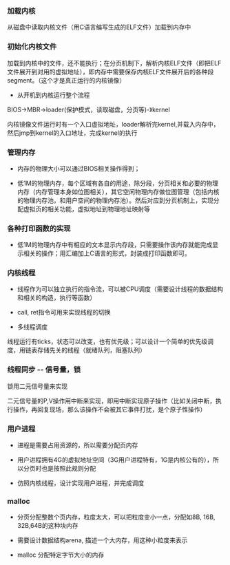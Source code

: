 
### 加载内核

从磁盘中读取内核文件（用C语言编写生成的ELF文件）加载到内存中

### 初始化内核文件

加载到内核中的文件，还不能执行；在分页机制下，解析内核ELF文件（即把ELF文件展开到对用的虚拟地址），即内存中需要保存内核ELF文件展开后的各种段segment。（这个才是真正运行的内核镜像）


* 从开机到内核运行整个流程

BIOS->MBR->loader(保护模式，读取磁盘，分页等)-》kernel

内核镜像文件运行时有一个入口虚拟地址，loader解析完kernel,并载入内存中，然后jmp到kernel的入口地址，完成kernel的执行


### 管理内存

* 内存的物理大小可以通过BIOS相关操作得到；

* 低1M的物理内存，每个区域有各自的用途，除分段，分页相关和必要的物理内存（内存管理本身如位图相关），其它空闲物理内存做位图管理（包括内核的物理内存池，和用户空间的物理内存池）。然后对应到分页机制上，实现分配虚拟页的相关功能，虚拟地址到物理地址映射等

### 各种打印函数的实现

* 低1M的物理内存中有相应的文本显示内存段，只需要操作该内存就能完成显示相关的操作；用汇编加上C语言的形式，封装成打印函数即可。


### 内核线程

* 线程作为可以独立执行的指令流，可以被CPU调度（需要设计线程的数据结构和相关的构造，执行等函数）

* call, ret指令可用来实现线程的切换

* 多线程调度

线程运行有ticks，状态可以改变，也有优先级；可以设计一个简单的优先级调度，用链表存储先关的线程（就绪队列，阻塞队列）


### 线程同步 -- 信号量，锁

锁用二元信号量来实现

二元信号量的P,V操作用中断来实现，即用中断实现原子操作（比如关闭中断，执行操作，再回复现场，那么该操作不会被其它事件打扰，是个原子性操作）


### 用户进程

* 进程是需要占用资源的，所以需要分配页内存

* 用户进程拥有4G的虚拟地址空间（3G用户进程特有，1G是内核公有的），所以分页时也是按照此规则分配

* 仿照内核线程，设计实现用户进程，并完成调度


### malloc

* 分页分配整数个页内存，粒度太大，可以把粒度变小一点，分配如8B, 16B, 32B,64B的这种块内存

* 需要设计数据结构arena, 描述一个大内存，用这种小粒度来表示

* malloc 分配特定字节大小的内存












